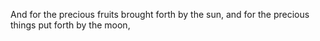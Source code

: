And for the precious fruits brought forth by the sun, and for the precious things put forth by the moon,

